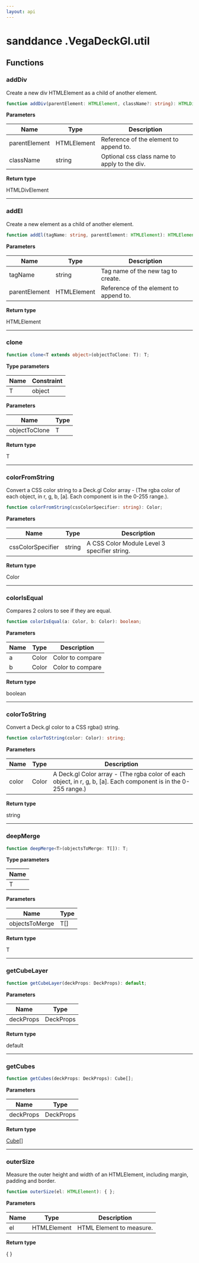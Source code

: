 ```yaml
---
layout: api
---
```


# sanddance .VegaDeckGl.util

## Functions

### addDiv

Create a new div HTMLElement as a child of another element.

```typescript
function addDiv(parentElement: HTMLElement, className?: string): HTMLDivElement;
```

**Parameters**

| Name          | Type        | Description                                  |
| ------------- | ----------- | -------------------------------------------- |
| parentElement | HTMLElement | Reference of the element to append to.       |
| className     | string      | Optional css class name to apply to the div. |

**Return type**

HTMLDivElement

----------

### addEl

Create a new element as a child of another element.

```typescript
function addEl(tagName: string, parentElement: HTMLElement): HTMLElement;
```

**Parameters**

| Name          | Type        | Description                            |
| ------------- | ----------- | -------------------------------------- |
| tagName       | string      | Tag name of the new tag to create.     |
| parentElement | HTMLElement | Reference of the element to append to. |

**Return type**

HTMLElement

----------

### clone

```typescript
function clone<T extends object>(objectToClone: T): T;
```

**Type parameters**

| Name | Constraint |
| ---- | ---------- |
| T    | object     |

**Parameters**

| Name          | Type |
| ------------- | ---- |
| objectToClone | T    |

**Return type**

T

----------

### colorFromString

Convert a CSS color string to a Deck.gl Color array - (The rgba color of each object, in r, g, b, [a]. Each component is in the 0-255 range.).

```typescript
function colorFromString(cssColorSpecifier: string): Color;
```

**Parameters**

| Name              | Type   | Description                                  |
| ----------------- | ------ | -------------------------------------------- |
| cssColorSpecifier | string | A CSS Color Module Level 3 specifier string. |

**Return type**

Color

----------

### colorIsEqual

Compares 2 colors to see if they are equal.

```typescript
function colorIsEqual(a: Color, b: Color): boolean;
```

**Parameters**

| Name | Type  | Description      |
| ---- | ----- | ---------------- |
| a    | Color | Color to compare |
| b    | Color | Color to compare |

**Return type**

boolean

----------

### colorToString

Convert a Deck.gl color to a CSS rgba() string.

```typescript
function colorToString(color: Color): string;
```

**Parameters**

| Name  | Type  | Description                                                                                                     |
| ----- | ----- | --------------------------------------------------------------------------------------------------------------- |
| color | Color | A Deck.gl Color array - (The rgba color of each object, in r, g, b, [a]. Each component is in the 0-255 range.) |

**Return type**

string

----------

### deepMerge

```typescript
function deepMerge<T>(objectsToMerge: T[]): T;
```

**Type parameters**

| Name |
| ---- |
| T    |

**Parameters**

| Name           | Type |
| -------------- | ---- |
| objectsToMerge | T[]  |

**Return type**

T

----------

### getCubeLayer

```typescript
function getCubeLayer(deckProps: DeckProps): default;
```

**Parameters**

| Name      | Type      |
| --------- | --------- |
| deckProps | DeckProps |

**Return type**

default

----------

### getCubes

```typescript
function getCubes(deckProps: DeckProps): Cube[];
```

**Parameters**

| Name      | Type      |
| --------- | --------- |
| deckProps | DeckProps |

**Return type**

[Cube][InterfaceDeclaration-30][]

----------

### outerSize

Measure the outer height and width of an HTMLElement, including margin, padding and border.

```typescript
function outerSize(el: HTMLElement): { };
```

**Parameters**

| Name | Type        | Description              |
| ---- | ----------- | ------------------------ |
| el   | HTMLElement | HTML Element to measure. |

**Return type**

{ }

[NamespaceImport-9]: vegadeckgl.util#util
[FunctionDeclaration-12]: vegadeckgl.util#adddiv
[FunctionDeclaration-13]: vegadeckgl.util#addel
[FunctionDeclaration-14]: vegadeckgl.util#clone
[FunctionDeclaration-15]: vegadeckgl.util#colorfromstring
[FunctionDeclaration-16]: vegadeckgl.util#colorisequal
[FunctionDeclaration-17]: vegadeckgl.util#colortostring
[FunctionDeclaration-18]: vegadeckgl.util#deepmerge
[FunctionDeclaration-19]: vegadeckgl.util#getcubelayer
[FunctionDeclaration-20]: vegadeckgl.util#getcubes
[InterfaceDeclaration-30]: vegadeckgl.types#cube
[FunctionDeclaration-21]: vegadeckgl.util#outersize